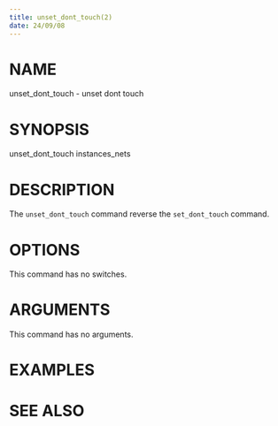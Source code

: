 ```yaml
---
title: unset_dont_touch(2)
date: 24/09/08
---
```


# NAME

unset_dont_touch - unset dont touch

# SYNOPSIS

unset_dont_touch instances_nets


# DESCRIPTION

The `unset_dont_touch` command reverse the `set_dont_touch` command.

# OPTIONS

This command has no switches.

# ARGUMENTS

This command has no arguments.

# EXAMPLES

# SEE ALSO
